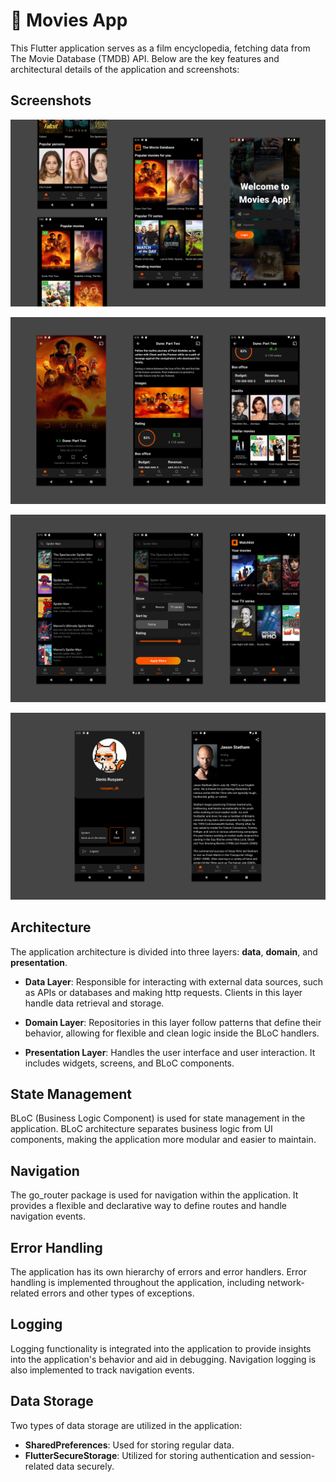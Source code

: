 # 🎥 Movies App

This Flutter application serves as a film encyclopedia, fetching data from The Movie Database (TMDB) API. Below are the key features and architectural details of the application and screenshots:

## Screenshots
![Main menu](/screenshots/movies_app_screenshot_1.jpg "Main menu")

![Movie details](/screenshots/movies_app_screenshot_2.jpg "Movie details")

![Search and watchlist screen](/screenshots/movies_app_screenshot_3.jpg "Search and watchlist screen")

![Account and person info](/screenshots/movies_app_screenshot_4.jpg "Account and person info")

## Architecture

The application architecture is divided into three layers: **data**, **domain**, and **presentation**.

- **Data Layer**: Responsible for interacting with external data sources, such as APIs or databases and making http requests. Clients in this layer handle data retrieval and storage.

- **Domain Layer**: Repositories in this layer follow patterns that define their behavior, allowing for flexible and clean logic inside the BLoC handlers.

- **Presentation Layer**: Handles the user interface and user interaction. It includes widgets, screens, and BLoC components.

## State Management

BLoC (Business Logic Component) is used for state management in the application. BLoC architecture separates business logic from UI components, making the application more modular and easier to maintain.

## Navigation

The go_router package is used for navigation within the application. It provides a flexible and declarative way to define routes and handle navigation events.

## Error Handling

The application has its own hierarchy of errors and error handlers. Error handling is implemented throughout the application, including network-related errors and other types of exceptions.

## Logging

Logging functionality is integrated into the application to provide insights into the application's behavior and aid in debugging. Navigation logging is also implemented to track navigation events.

## Data Storage

Two types of data storage are utilized in the application:

- **SharedPreferences**: Used for storing regular data.
- **FlutterSecureStorage**: Utilized for storing authentication and session-related data securely.
